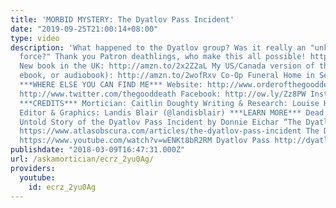 ```yaml
---
title: 'MORBID MYSTERY: The Dyatlov Pass Incident'
date: "2019-09-25T21:00:14+08:00"
type: video
description: 'What happened to the Dyatlov group? Was it really an "unknown compelling
  force?" Thank you Patron deathlings, who make this all possible! http://www.patreon.com/thegooddeath
  New book in the UK: http://amzn.to/2x2Z2aL My US/Canada version of the book (hardcover,
  ebook, or audiobook): http://amzn.to/2wofRxv Co-Op Funeral Home in Seattle: http://funerals.coop/
  ***WHERE ELSE YOU CAN FIND ME*** Website: http://www.orderofthegooddeath.com Twitter:
  http://www.twitter.com/thegooddeath Facebook: http://ow.ly/Zz8PW Instagram: http://www.instagram.com/thegooddeath
  ***CREDITS*** Mortician: Caitlin Doughty Writing & Research: Louise Hung (@LouiseHung1)
  Editor & Graphics: Landis Blair (@landisblair) ***LEARN MORE*** Dead Mountain: The
  Untold Story of the Dyatlov Pass Incident by Donnie Eichar “The Dyatlov Pass Incident”
  https://www.atlasobscura.com/articles/the-dyatlov-pass-incident The Dyatlov Incident
  https://www.youtube.com/watch?v=wENKt8bR2RM Dyatlov Pass http://dyatlov-pass.com/death'
publishdate: "2018-03-09T16:47:31.000Z"
url: /askamortician/ecrz_2yu0Ag/
providers:
  youtube:
    id: ecrz_2yu0Ag
---
```

